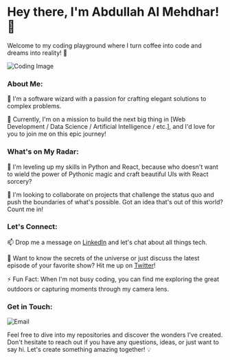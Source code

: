 # Hey there, I'm Abdullah Al Mehdhar! 👋

Welcome to my coding playground where I turn coffee into code and dreams into reality! 🚀

![Coding Image](https://example.com/coding.png)

### About Me:

🌟 I'm a software wizard with a passion for crafting elegant solutions to complex problems.

🔭 Currently, I'm on a mission to build the next big thing in [Web Development / Data Science / Artificial Intelligence / etc.], and I'd love for you to join me on this epic journey!

### What's on My Radar:

🌱 I'm leveling up my skills in Python and React, because who doesn't want to wield the power of Pythonic magic and craft beautiful UIs with React sorcery?

🚀 I'm looking to collaborate on projects that challenge the status quo and push the boundaries of what's possible. Got an idea that's out of this world? Count me in!

### Let's Connect:

📫 Drop me a message on [LinkedIn](https://www.linkedin.com/in/abdullahalmehdhar/) and let's chat about all things tech.

💬 Want to know the secrets of the universe or just discuss the latest episode of your favorite show? Hit me up on [Twitter](https://twitter.com/your_username)!

⚡ Fun Fact: When I'm not busy coding, you can find me exploring the great outdoors or capturing moments through my camera lens. 

### Get in Touch:

![Email](https://example.com/email.png)

Feel free to dive into my repositories and discover the wonders I've created. Don't hesitate to reach out if you have any questions, ideas, or just want to say hi. Let's create something amazing together! 💡
